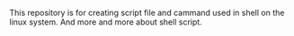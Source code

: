 This repository is for creating script file and cammand used in shell on the linux system.
And more and more about shell script.
